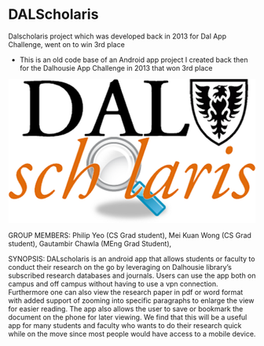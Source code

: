 # DALScholaris
Dalscholaris project which was developed back in 2013 for Dal App Challenge, went on to win 3rd place

- This is an old code base of an Android app project I created back then for the Dalhousie App Challenge in 2013 that won 3rd place


![alt text](https://github.com/philyeo/dalscholaris/blob/master/resource/logo.png)


GROUP MEMBERS:
Philip Yeo (CS Grad student), Mei Kuan Wong (CS Grad student), Gautambir Chawla (MEng Grad Student),


SYNOPSIS:
DALscholaris is an android app that allows students or faculty to conduct their research on the go by leveraging on Dalhousie library’s subscribed research databases and journals. Users can use the app both on campus and off campus without having to use a vpn connection. Furthermore one can also view the research paper in pdf or word format with added support of zooming into specific paragraphs to enlarge the view for easier reading. The app also allows the user to save or bookmark the document on the phone for later viewing. We find that this will be a useful app for many students and faculty who wants to do their research quick while on the move since most people would have access to a mobile device.
